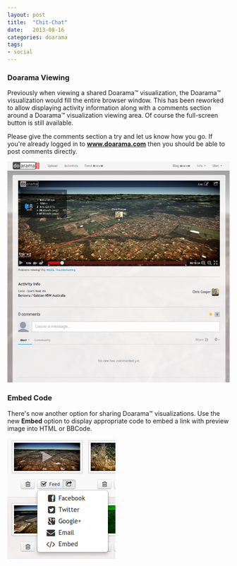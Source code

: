 ```yaml
---
layout: post
title:  "Chit-Chat"
date:   2013-08-16
categories: doarama
tags:
- social
---
```



### Doarama Viewing

Previously when viewing a shared Doarama&trade; visualization, the Doarama&trade; visualization would fill the entire browser window.  This has been reworked to allow displaying activity information along with a comments section around a Doarama&trade; visualization viewing area.  Of course the full-screen button is still available.

Please give the comments section a try and let us know how you go.  If you're already logged in to **www.doarama.com** then you should be able to post comments directly.

![Comments](/assets/2013-08-16-comments.jpg)

### Embed Code

There's now another option for sharing Doarama&trade; visualizations.  Use the new **Embed** option to display appropriate code to embed a link with preview image into HTML or BBCode.

![Embed](/assets/2013-08-16-embed.jpg)


